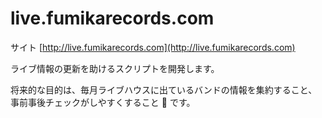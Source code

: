 live.fumikarecords.com
======================
サイト [http://live.fumikarecords.com](http://live.fumikarecords.com)

ライブ情報の更新を助けるスクリプトを開発します。

将来的な目的は、毎月ライブハウスに出ているバンドの情報を集約すること、事前事後チェックがしやすくすること :sushi: です。
